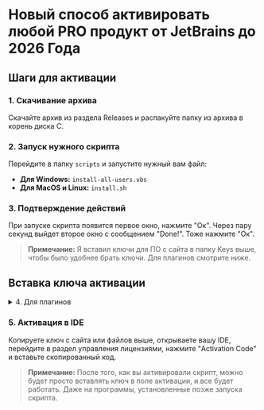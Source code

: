 # Новый способ активировать любой PRO продукт от JetBrains до 2026 Года

## Шаги для активации

### 1. Скачивание архива
Скачайте архив из раздела Releases и распакуйте папку из архива в корень диска C.

### 2. Запуск нужного скрипта
Перейдите в папку `scripts` и запустите нужный вам файл:

- **Для Windows:** `install-all-users.vbs`
- **Для MacOS и Linux:** `install.sh`

### 3. Подтверждение действий
При запуске скрипта появится первое окно, нажмите "Ок". Через пару секунд выйдет второе окно с сообщением "Done!". Тоже нажмите "Ок".

> **Примечание:** Я вставил ключи для ПО с сайта в папку Keys выше, чтобы было удобнее брать ключи. Для плагинов смотрите ниже.

## Вставка ключа активации

<details>
  <summary>4. Для плагинов</summary>
  <p><strong>4.1. Поиск хоста</strong><br>
  Перейдите на сайт <a href="https://3.jetbra.in">с хостами</a> со списком хостов и выберите любой доступный. Рекомендую использовать хост hardbin.</p>
  <p><strong>4.2. Выбор Плагина</strong><br>
  Выберите нужный Плагин, все плагины находятся ниже ПО и нажмите "Copy to clipboard".</p>
</details>

### 5. Активация в IDE
Копируете ключ с сайта или файлов выше, открываете вашу IDE, перейдите в раздел управления лицензиями, нажмите "Activation Code" и вставьте скопированный код.

> **Примечание:** После того, как вы активировали скрипт, можно будет просто вставлять ключ в поле активации, и все будет работать. Даже на программы, установленные позже запуска скрипта.
